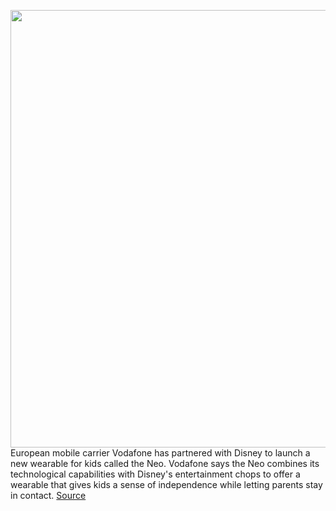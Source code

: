 <img src='https://cdn.vox-cdn.com/thumbor/8cCyHNwwm_1M6a4NVIJmpItqCmk=/0x0:1844x460/1200x800/filters:focal(339x75:633x369)/cdn.vox-cdn.com/uploads/chorus_image/image/68427785/Tablet_L_460x1844_TheChild.0.jpg' width='700px' /><br/>
European mobile carrier Vodafone has partnered with Disney to launch a new wearable for kids called the Neo. Vodafone says the Neo combines its technological capabilities with Disney's entertainment chops to offer a wearable that gives kids a sense of independence while letting parents stay in contact.
<a href='https://www.theverge.com/2020/12/2/22056770/disney-vodafone-neo-smartwatch-children-yves-behar-star-wars-baby-yoda'> Source <a/>